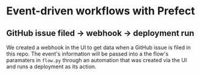# Event-driven workflows with Prefect


## GitHub issue filed -> webhook -> deployment run 

We created a webhook in the UI to get data when a GitHub issue is filed in this repo. 
The event's information will be passed into a the flow's paramaters in `flow.py` through an automation that was created via the UI and runs a deployment as its action.
